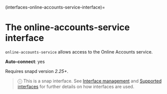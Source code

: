 (interfaces-online-accounts-service-interface)=
# The online-accounts-service interface

`online-accounts-service` allows access to the Online Accounts service.

**Auto-connect**: yes

Requires snapd version _2.25+_.

> ⓘ  This is a snap interface. See [Interface management](/) and [Supported interfaces](/interfaces/index) for further details on how interfaces are used.

